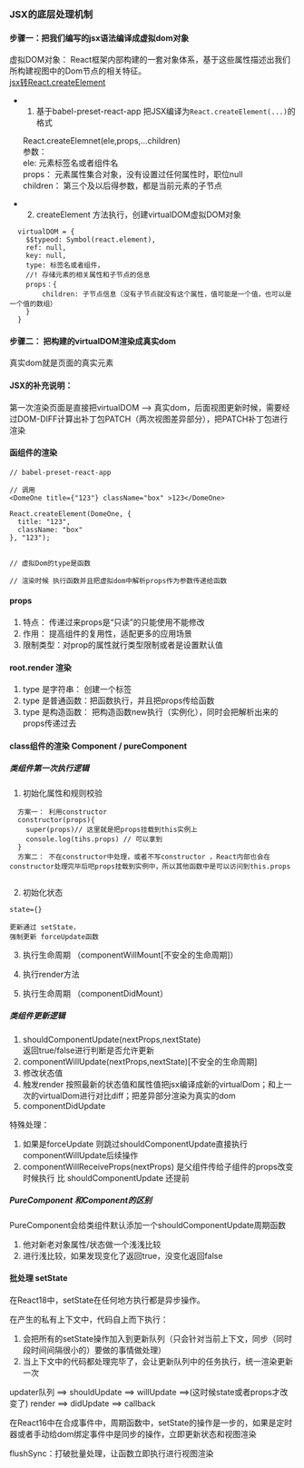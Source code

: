 ### JSX的底层处理机制

#### 步骤一：把我们编写的jsx语法编译成虚拟dom对象
虚拟DOM对象： React框架内部构建的一套对象体系，基于这些属性描述出我们所构建视图中的Dom节点的相关特征。        
[jsx转React.createElement](https://babeljs.io/repl)
+ 1. 基于babel-preset-react-app 把JSX编译为`React.createElement(...)`的格式

  React.createElemnet(ele,props,...children)    
  参数：    
      ele: 元素标签名或者组件名    
      props： 元素属性集合对象，没有设置过任何属性时，职位null    
      children： 第三个及以后得参数，都是当前元素的子节点
+ 2. createElement 方法执行，创建virtualDOM虚拟DOM对象    

```
  virtualDOM = {
    $$typeod: Symbol(react.element),
    ref: null,
    key: null,
    type: 标签名或者组件，
    //! 存储元素的相关属性和子节点的信息
    props：{
        children: 子节点信息（没有子节点就没有这个属性，值可能是一个值，也可以是一个值的数组）
    }
  }
```

#### 步骤二： 把构建的virtualDOM渲染成真实dom
真实dom就是页面的真实元素     



#### JSX的补充说明：   
第一次渲染页面是直接把virtualDOM --> 真实dom，后面视图更新时候，需要经过DOM-DIFF计算出补丁包PATCH（两次视图差异部分），把PATCH补丁包进行渲染


#### 函组件的渲染
```
// babel-preset-react-app

// 调用
<DomeOne title={"123"} className="box" >123</DomeOne>

React.createElement(DomeOne, {
  title: "123",
  className: "box"
}, "123");


// 虚拟Dom的type是函数

// 渲染时候 执行函数并且把虚拟dom中解析props作为参数传递给函数

```

#### props
1. 特点： 传递过来props是“只读”的只能使用不能修改
2. 作用： 提高组件的复用性，适配更多的应用场景
3. 限制类型：对prop的属性就行类型限制或者是设置默认值


#### root.render 渲染
1. type 是字符串： 创建一个标签
2. type 是普通函数：把函数执行，并且把props传给函数
3. type 是构造函数： 把构造函数new执行（实例化），同时会把解析出来的props传递过去


#### class组件的渲染 Component / pureComponent

##### 类组件第一次执行逻辑
1. 初始化属性和规则校验   
```
  方案一： 利用constructor
  constructor(props){
    super(props)// 这里就是把props挂载到this实例上
    console.log(tihs.props) // 可以拿到
  }
  方案二： 不在constructor中处理，或者不写constructor ，React内部也会在constructor处理完毕后吧props挂载到实例中，所以其他函数中是可以访问到this.props


```
2. 初始化状态
  ```
  state={}

  更新通过 setState，
  强制更新 forceUpdate函数
  ```
3. 执行生命周期 （componentWillMount[不安全的生命周期]）

4. 执行render方法

5. 执行生命周期 （componentDidMount）

##### 类组件更新逻辑
1. shouldComponentUpdate(nextProps,nextState)    
  返回true/false进行判断是否允许更新
2. componentWillUpdate(nextProps,nextState)[不安全的生命周期]
3. 修改状态值
4. 触发render
   按照最新的状态值和属性值把jsx编译成新的virtualDom；和上一次的virtualDom进行对比diff；把差异部分渲染为真实的dom
5. componentDidUpdate

特殊处理：
1. 如果是forceUpdate 则跳过shouldComponentUpdate直接执行componentWillUpdate后续操作
2. componentWillReceiveProps(nextProps) 是父组件传给子组件的props改变时候执行  比  shouldComponentUpdate 还提前   

##### PureComponent 和Component的区别

PureComponent会给类组件默认添加一个shouldComponentUpdate周期函数
1. 他对新老对象属性/状态做一个浅浅比较
2. 进行浅比较，如果发现变化了返回true，没变化返回false

#### 批处理 setState

在React18中，setState在任何地方执行都是异步操作。

在产生的私有上下文中，代码自上而下执行：
1. 会把所有的setState操作加入到更新队列（只会针对当前上下文，同步（同时段时间间隔很小的）要做的事情做处理）
2. 当上下文中的代码都处理完毕了，会让更新队列中的任务执行，统一渲染更新一次     

updater队列 ==> shouldUpdate ==> willUpdate ==>(这时候state或者props才改变了) render ==> didUpdate ==> callback

在React16中在合成事件中，周期函数中，setState的操作是一步的，如果是定时器或者手动给dom绑定事件中是同步的操作，立即更新状态和视图渲染    


flushSync：打破批量处理，让函数立即执行进行视图渲染




